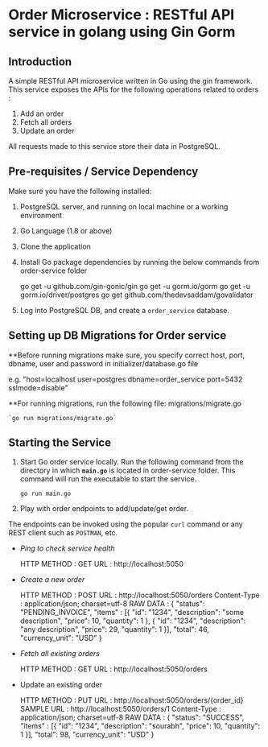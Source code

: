 # Order Microservice : RESTful API service in golang using Gin Gorm
## Introduction

A simple RESTful API microservice written in Go using the gin framework. This service exposes the APIs for the following operations related to orders :
1. Add an order
2. Fetch all orders
3. Update an order

All requests made to this service store their data in PostgreSQL.

## Pre-requisites / Service Dependency

Make sure you have the following installed:

1. PostgreSQL server, and running on local machine or a working environment
2. Go Language (1.8 or above)
3. Clone the application
4. Install Go package dependencies by running the below commands from order-service folder

    go get -u github.com/gin-gonic/gin
    go get -u gorm.io/gorm
    go get -u gorm.io/driver/postgres
    go get github.com/thedevsaddam/govalidator
    
5. Log into PostgreSQL DB, and create a `order_service` database.

## Setting up DB Migrations for Order service

**Before running migrations make sure, you specify correct host, port, dbname, user and password in initializer/database.go file

e.g. "host=localhost user=postgres dbname=order_service port=5432 sslmode=disable"

**For running migrations, run the following file: migrations/migrate.go

    `go run migrations/migrate.go`


## Starting the Service
1. Start Go order service locally. Run the following command from the directory in which **`main.go`** is located in order-service folder. This command will run the executable to start the service.
    
    `go run main.go`
    
2. Play with order endpoints to add/update/get order.

The endpoints can be invoked using the popular `curl` command or any REST client such as `POSTMAN`, etc.

* _Ping to check service health_
    
    
    HTTP METHOD : GET
    URL : http://localhost:5050

* _Create a new order_

    
    HTTP METHOD : POST
    URL : http://localhost:5050/orders
    Content-Type : application/json; charset=utf-8
    RAW DATA : {
    "status": "PENDING_INVOICE",
    "items" : [{
        "id": "1234",
        "description": "some description",
        "price": 10,
        "quantity": 1
    },
    {
        "id": "1234",
        "description": "any description",
        "price": 29,
        "quantity": 1
    }],
    "total": 46,
    "currency_unit": "USD"
}

* _Fetch all existing orders_
    
    
    HTTP METHOD : GET
    URL : http://localhost:5050/orders


* Update an existing order
    
    
    HTTP METHOD : PUT
    URL : http://localhost:5050/orders/{order_id}
    SAMPLE URL : http://localhost:5050/orders/1
    Content-Type : application/json; charset=utf-8
    RAW DATA : {
    "status": "SUCCESS",
    "items" : [{
        "id": "1234",
        "description": "sourabh",
        "price": 10,
        "quantity": 1
    }],
    "total": 98,
    "currency_unit": "USD"
}
               


 
